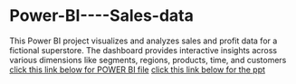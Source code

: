 # Power-BI----Sales-data
This Power BI project visualizes and analyzes sales and profit data for a fictional superstore. The dashboard provides interactive insights across various dimensions like segments, regions, products, time, and customers
[click this link below for POWER BI file](https://1drv.ms/u/c/702cb52d5a2bb8db/EaP2U3dOnyBHn_ND_h3EWpwBYjtYQr9F6k5sXXnIvpVE4w?e=K3uZdT)
[click this link below for the ppt](https://1drv.ms/p/c/702cb52d5a2bb8db/ESQlwBM3d9xBru17HjIeX34BYKo-YRNJTwzan8SJ5oOaPw?e=3Hgjw9)
